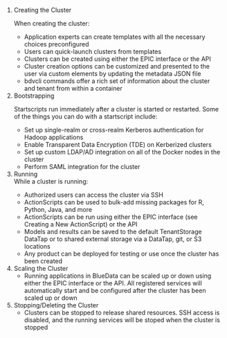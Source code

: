 <ol>
  <li>Creating the Cluster</li>

When creating the cluster:
<ul>
  <li>Application experts can create templates with all the necessary choices preconfigured</li>
  <li>Users can quick-launch clusters from templates</li>
  <li>Clusters can be created using either the EPIC interface or the API</li>
<li>Cluster creation options can be customized and presented to the user via custom elements by updating the metadata JSON file </li>
<li>bdvcli commands offer a rich set of information about the cluster and tenant from within a container</li>
</ul>
<li>Bootstrapping</li>

Startscripts run immediately after a cluster is started or restarted. 
Some of the things you can do with a startscript include:
<ul>
  <li>Set up single-realm or cross-realm Kerberos authentication for Hadoop applications</li>
  <li>Enable Transparent Data Encryption (TDE) on Kerberized clusters</li>
  <li>Set up custom LDAP/AD integration on all of the Docker nodes in the cluster</li>
  <li>Perform SAML integration for the cluster</li>
</ul>
<li>Running</li>
While a cluster is running:
<ul>
  <li>Authorized users can access the cluster via SSH</li>
  <li>ActionScripts can be used to bulk-add missing packages for R, Python, Java, and more</li>
<li>ActionScripts can be run using either the EPIC interface (see Creating a New ActionScript) or the API</li>
<li>Models and results can be saved to the default TenantStorage DataTap or to shared external storage via a DataTap, git, or S3 locations</li>
  <li>Any product can be deployed for testing or use once the cluster has been created</li>
</ul>
<li>Scaling the Cluster
  <ul>
<li>Running applications in BlueData can be scaled up or down using either the EPIC interface or the API. All registered services will automatically start and be configured after the cluster has been scaled up or down</li>
  </ul>
<li>Stopping/Deleting the Cluster
  <ul>
<li>Clusters can be stopped to release shared resources. SSH access is disabled, and the running services will be stoped when the cluster is stopped</li>
    </ul>
      
</ol>





